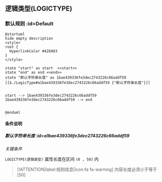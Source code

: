 ## 逻辑类型(LOGICTYPE) <!-- {docsify-ignore-all} -->

   

### 默认规则 :id=Default

```plantuml
@startuml
hide empty description
<style>
root {
  HyperlinkColor #42b983
}
</style>

state "start" as start  <<start>>
state "end" as end <<end>>
state "默认字符串长度" as 1bae439336fe3dec2743226c66addf59 [[$./LogicType#a1bae439336fe3dec2743226c66addf59 {"默认字符串长度"}]]


start --> 1bae439336fe3dec2743226c66addf59 
1bae439336fe3dec2743226c66addf59 --> end 


@enduml
```

#### 条件说明

##### 默认字符串长度 :id=a1bae439336fe3dec2743226c66addf59


*关键条件*


`LOGICTYPE(逻辑类型)` 属性长度在区间 `(0 , 50]` 内

> [!ATTENTION|label:规则信息|icon:fa fa-warning]
> 内容长度必须小于等于[50]








